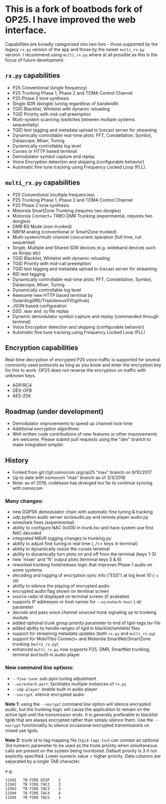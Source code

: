 # This is a fork of boatbods fork of OP25. I have improved the web interface.






Capabilities are broadly categorized into two lists - those supported by the legacy `rx.py` version of the app and those by the newer `multi_rx.py` version.  I recommend using `multi_rx.py` where at all possible as this is the focus of future development.

## `rx.py` capabilities

- P25 Conventional (single frequency)
- P25 Trunking Phase 1, Phase 2 and TDMA Control Channel
- P25 Phase 2 tone synthesis
- Single SDR (dongle) tuning regardless of bandwidth
- TGID Blacklist, Whitelist with dynamic reloading
- TGID Priority with mid-call preemption
- Multi-system scanning (switches between multiple systems sequentially)
- TGID text tagging and metadata upload to Icecast server for streaming
- Dynamically controllable real-time plots: FFT, Constellation, Symbol, Datascope, Mixer, Tuning
- Dynamically controllable log level
- Curses or HTTP based terminal
- Demodulator symbol capture and replay
- Voice Encryption detection and skipping (configurable behavior)
- Automatic fine tune tracking using Frequency Locked Loop (FLL).

## `multi_rx.py` capabilities

- P25 Conventional (multiple frequencies)
- P25 Trunking Phase 1, Phase 2 and TDMA Control Channel
- P25 Phase 2 tone synthesis
- Motorola SmartZone Trunking (requires two dongles)
- Motorola Connect+ TRBO DMR Trunking (experimental, requires two dongles)
- DMR BS Mode (non-trunked)
- NBFM analog (conventional or SmartZone trunked)
- Multi-system/multi-channel concurrent operation (full time, not sequential)
- Single, Multiple and Shared SDR devices (e.g. wideband devices such as Airspy etc)
- TGID Blacklist, Whitelist with dynamic reloading
- TGID Priority with mid-call preemption
- TGID text tagging and metadata upload to Icecast server for streaming
- RID text tagging
- Dynamically controllable real-time plots: FFT, Constellation, Symbol, Datascope, Mixer, Tuning
- Dynamically controllable log level
- Awesome new HTTP based terminal by Outerdog(RR)/Triptolemus510(github)
- JSON based configuration
- DSD .wav and .iq file replay
- Dynamic demodulator symbol capture and replay (commanded through terminal)
- Voice Encryption detection and skipping (configurable behavior)
- Automatic fine tune tracking using Frequency Locked Loop (FLL)

## Encryption capabilities
Real-time decryption of encrypted P25 voice traffic is supported for several commonly used protocols
as long as you know and enter the encryption key for this to work. OP25 does not reverse
the encryption on traffic with unknown keys.
- ADP/RC4
- DES-OFB
- AES-256

## Roadmap (under development)
- Demodulator improvements to speed up channel lock-time
- Additional encryption algorithms
- Well written code contributions of new features or other improvements are welcome.
  Please submit pull requests using the "dev" branch to make integration simpler.

## History

- Forked from git://git.osmocom.org/op25 "max" branch on 9/10/2017
- Up to date with osmocom "max" branch as of 3/3/2018
- Note: as of 2019, codebase has diverged too far to continue syncing with osmocom

### Many changes:
- new DQPSK demodulator chain with automatic fine tuning & tracking
- udp python audio server sockaudio.py and remote player audio.py
- wireshark fixes (experimental)
- ability to configure NAC 0x000 in trunk.tsv and have system use first NAC decoded
- integrated N8UR logging changes to trunking.py
- ability to adjust fine tuning in real time (,./<> keys in terminal) 
- ability to dynamically resize the curses terminal
- ability to dunamically turn plots on and off from the terminal (keys 1-5)
- new 'mixer' and 'fll' output plots (terminal keys 5 & 6)
- reworked trunking hold/release logic that improves Phase 1 audio on some systems
- decoding and logging of encryption sync info ("ESS") at log level 10 (`-v 10`)
- ability to silence the playing of encrypted audio
- encrypted audio flag shown on terminal screen
- source radio id displayed on terminal screen (if available)
- supports IP addresses or host names for `--wireshark-host` (`-W`) parameter
- decode and pass voice channel sourced trunk signaling up to trunking module
- added optional trunk group priority parameter to end of tgid-tags.tsv file
- added ability to handle ranges of tgid in blacklist/whitelist files
- support for streaming metadata updates (both `rx.py` and `multi_rx.py`)
- support for MotoTrbo Connect+ and Motorola SmartNet/SmartZone trunking (`multi_rx.py`)
- enhanced `multi_rx.py` now supports P25, DMR, SmartNet trunking, terminal and built-in audio player

### New command line options:
- `--fine-tune`: sub-ppm tuning adjustment
- `--wireshark-port`: facilitates multiple instances of `rx.py`
- `--udp-player`: enable built-in audio player
- `--nocrypt`: silence encrypted audio

**Note 1:** using the `--nocrypt` command line option will silence encrypted audio, but the trunking logic will cause the application to remain on the active tgid until the transmission ends.  It is generally preferable to blacklist tgids that are always encrypted rather than simply silence them.  Use the `--nocrypt` functionality to silence occasional encrypted transmissions on mixed use tgids.

**Note 2:** trunk id to tag mapping file (`tgid-tags.tsv`) can contain an optional 3rd numeric parameter to be used as the trunk priority when simultaneous calls are present on the system being monitored.  Default priority is 3 if not explicitly specified.  Lower numeric value = higher priority.  Data columns are separated by a single TAB character.

e.g.
```
11501	TB FIRE DISP	2
11502	TB FIRE TAC2	3
11503	TB FIRE TAC3	3
11504	TB FIRE TAC4	4
11505	TB FIRE TAC5	3 
```
